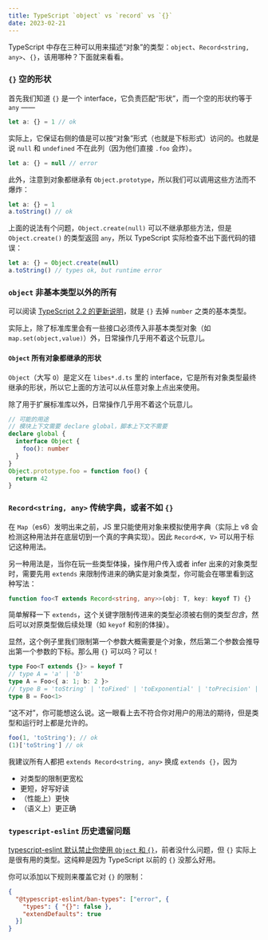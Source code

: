 ```yaml
---
title: TypeScript `object` vs `record` vs `{}`
date: 2023-02-21
---
```


TypeScript 中存在三种可以用来描述<q>对象</q>的类型：`object`、`Record<string, any>`、`{}`，该用哪种？下面就来看看。

### `{}` 空的形状

首先我们知道 `{}` 是一个 interface，它负责匹配<q>形状</q>，而一个空的形状约等于 `any` ——

```ts
let a: {} = 1 // ok
```

实际上，它保证右侧的值是可以按<q>对象</q>形式（也就是下标形式）访问的。也就是说 `null` 和 `undefined` 不在此列（因为他们直接 `.foo` 会炸）。

```ts
let a: {} = null // error
```

此外，注意到对象都继承有 `Object.prototype`，所以我们可以调用这些方法而不爆炸：

```ts
let a: {} = 1
a.toString() // ok
```

上面的说法有个问题，`Object.create(null)` 可以不继承那些方法，但是 `Object.create()` 的类型返回 `any`，所以 TypeScript 实际检查不出下面代码的错误：

```ts
let a: {} = Object.create(null)
a.toString() // types ok, but runtime error
```

### `object` 非基本类型以外的所有

可以阅读 [TypeScript 2.2 的更新说明](https://devblogs.microsoft.com/typescript/announcing-typescript-2-2/#the-object-type)，就是 `{}` 去掉 `number` 之类的基本类型。

实际上，除了标准库里会有一些接口必须传入非基本类型对象（如 `map.set(object,value)`）外，日常操作几乎用不着这个玩意儿。

#### `Object` 所有对象都继承的形状

`Object`（大写 `O`）是定义在 `libes*.d.ts` 里的 interface，它是所有对象类型最终继承的形状，所以它上面的方法可以从任意对象上点出来使用。

除了用于扩展标准库以外，日常操作几乎用不着这个玩意儿。

```ts
// 可能的用途
// 模块上下文需要 declare global，脚本上下文不需要
declare global {
  interface Object {
    foo(): number
  }
}
Object.prototype.foo = function foo() {
  return 42
}
```

### `Record<string, any>` 传统字典，或者不如 `{}`

在 `Map`（es6）发明出来之前，JS 里只能使用对象来模拟使用字典（实际上 v8 会检测这种用法并在底层切到一个真的字典实现）。因此 `Record<K, V>` 可以用于标记这种用法。

另一种用法是，当你在玩一些类型体操，操作用户传入或者 infer 出来的对象类型时，需要先用 `extends` 来限制传进来的确实是对象类型，你可能会在哪里看到这种写法：

```ts
function foo<T extends Record<string, any>>(obj: T, key: keyof T) {}
```

简单解释一下 `extends`，这个关键字限制传进来的类型必须被右侧的类型*包含*，然后可以对原类型做后续处理（如 `keyof` 和别的体操）。

显然，这个例子里我们限制第一个参数大概需要是个对象，然后第二个参数会推导出第一个参数的下标。那么用 `{}` 可以吗？可以！

```ts
type Foo<T extends {}> = keyof T
// type A = 'a' | 'b'
type A = Foo<{ a: 1; b: 2 }>
// type B = 'toString' | 'toFixed' | 'toExponential' | 'toPrecision' | 'valueOf' | 'toLocaleString'
type B = Foo<1>
```

<q>这不对</q>，你可能想这么说。这一眼看上去不符合你对用户的用法的期待，但是类型和运行时上都是允许的。

<!-- prettier-ignore -->
```ts
foo(1, 'toString'); // ok
(1)['toString'] // ok
```

我建议所有人都把 `extends Record<string, any>` 换成 `extends {}`，因为

- 对类型的限制更宽松
- 更短，好写好读
- （性能上）更快
- （语义上）更正确

### `typescript-eslint` 历史遗留问题

[typescript-eslint 默认禁止你使用 `Object` 和 `{}`](https://typescript-eslint.io/rules/ban-types/)，前者没什么问题，但 `{}` 实际上是很有用的类型。这纯粹是因为 TypeScript 以前的 `{}` 没那么好用。

你可以添加以下规则来覆盖它对 `{}` 的限制：

<!-- prettier-ignore -->
```json
{
  "@typescript-eslint/ban-types": ["error", {
    "types": { "{}": false },
    "extendDefaults": true
  }]
}
```

